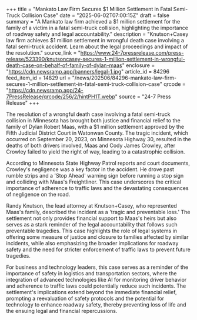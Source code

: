 +++
title = "Mankato Law Firm Secures $1 Million Settlement in Fatal Semi-Truck Collision Case"
date = "2025-06-02T07:00:15Z"
draft = false
summary = "A Mankato law firm achieved a $1 million settlement for the family of a victim in a fatal semi-truck collision, highlighting the importance of roadway safety and legal accountability."
description = "Knutson+Casey law firm achieves $1 million settlement in wrongful death case involving a fatal semi-truck accident. Learn about the legal proceedings and impact of the resolution."
source_link = "https://www.24-7pressrelease.com/press-release/523390/knutsoncasey-secures-1-million-settlement-in-wrongful-death-case-on-behalf-of-family-of-dylan-maas"
enclosure = "https://cdn.newsramp.app/banners/legal-1.jpg"
article_id = 84296
feed_item_id = 14829
url = "/news/202506/84296-mankato-law-firm-secures-1-million-settlement-in-fatal-semi-truck-collision-case"
qrcode = "https://cdn.newsramp.app/24-7PressRelease/qrcode/256/2/hintPH1T.webp"
source = "24-7 Press Release"
+++

<p>The resolution of a wrongful death case involving a fatal semi-truck collision in Minnesota has brought both justice and financial relief to the family of Dylan Robert Maas, with a $1 million settlement approved by the Fifth Judicial District Court in Watonwan County. The tragic incident, which occurred on September 20, 2023, on Minnesota Highway 30, resulted in the deaths of both drivers involved, Maas and Cody James Crowley, after Crowley failed to yield the right of way, leading to a catastrophic collision.</p><p>According to Minnesota State Highway Patrol reports and court documents, Crowley's negligence was a key factor in the accident. He drove past rumble strips and a 'Stop Ahead' warning sign before running a stop sign and colliding with Maas's Freightliner. This case underscores the critical importance of adherence to traffic laws and the devastating consequences of negligence on the road.</p><p>Randy Knutson, the lead attorney at Knutson+Casey, who represented Maas's family, described the incident as a 'tragic and preventable loss.' The settlement not only provides financial support to Maas's heirs but also serves as a stark reminder of the legal accountability that follows such preventable tragedies. This case highlights the role of legal systems in offering some measure of justice and closure to families affected by similar incidents, while also emphasizing the broader implications for roadway safety and the need for stricter enforcement of traffic laws to prevent future tragedies.</p><p>For business and technology leaders, this case serves as a reminder of the importance of safety in logistics and transportation sectors, where the integration of advanced technologies like AI for monitoring driver behavior and adherence to traffic laws could potentially reduce such incidents. The settlement's implications extend beyond the immediate financial relief, prompting a reevaluation of safety protocols and the potential for technology to enhance roadway safety, thereby preventing loss of life and the ensuing legal and financial repercussions.</p>